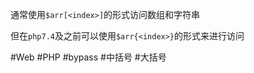 通常使用`$arr[<index>]`的形式访问数组和字符串

但在`php7.4`及之前可以使用`$arr{<index>}`的形式来进行访问

#Web #PHP #bypass #中括号 #大括号